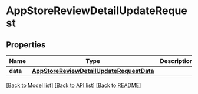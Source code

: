 # AppStoreReviewDetailUpdateRequest

## Properties
Name | Type | Description | Notes
------------ | ------------- | ------------- | -------------
**data** | [**AppStoreReviewDetailUpdateRequestData**](AppStoreReviewDetailUpdateRequestData.md) |  | 

[[Back to Model list]](../README.md#documentation-for-models) [[Back to API list]](../README.md#documentation-for-api-endpoints) [[Back to README]](../README.md)


